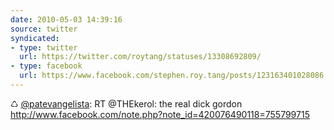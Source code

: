 ```yaml
---
date: 2010-05-03 14:39:16
source: twitter
syndicated:
- type: twitter
  url: https://twitter.com/roytang/statuses/13308692809/
- type: facebook
  url: https://www.facebook.com/stephen.roy.tang/posts/123163401028086
---
```


♺ [@patevangelista](https://twitter.com/patevangelista/): RT @THEkerol: the real dick gordon http://www.facebook.com/note.php?note_id=420076490118=755799715